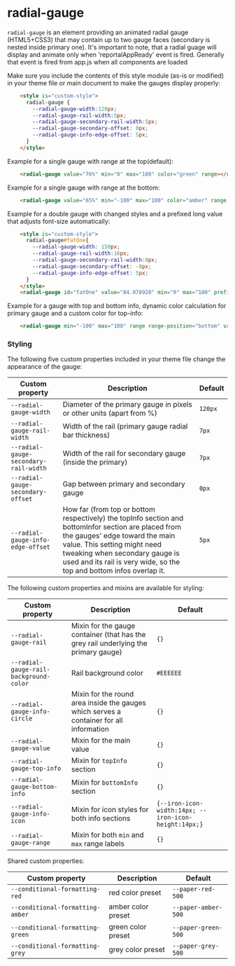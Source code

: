 # radial-gauge

`radial-gauge` is an element providing an animated radial gauge (HTML5+CSS3) that may contain up to two gauge faces (secondary is nested inside primary one).
It's important to note, that a radial guage will display and animate only when 'reportalAppReady' event is fired. Generally that event is fired from app.js when all components are loaded

Make sure you include the contents of this style module (as-is or modified) in your theme file or main document to make the gauges display properly:

```html
    <style is="custom-style">
      radial-gauge {
        --radial-gauge-width:120px;
        --radial-gauge-rail-width:5px;
        --radial-gauge-secondary-rail-width:5px;
        --radial-gauge-secondary-offset: 0px;
        --radial-gauge-info-edge-offset: 5px;
      }
    </style>
```
Example for a single gauge with range at the top(default):
```html
    <radial-gauge value="76%" min="0" max="100" color="green" range></radial-gauge>
```
Example for a single gauge with range at the bottom:
```html
    <radial-gauge value="65%" min="-100" max="100" color="amber" range range-position="bottom"></radial-gauge>
```
Example for a double gauge with changed styles and a prefixed long value that adjusts font-size automatically:
```html
    <style is="custom-style">
      radial-gauge#fatOne{
        --radial-gauge-width: 150px;
        --radial-gauge-rail-width:16px;
        --radial-gauge-secondary-rail-width:8px;
        --radial-gauge-secondary-offset: -8px;
        --radial-gauge-info-edge-offset: 5px;
      }
    </style>
    <radial-gauge id="fatOne" value="84.078928" min="0" max="100" prefix="$" color="green" secondary-value="45" secondary-color="red"></radial-gauge>
```
Example for a gauge with top and bottom info, dynamic color calculation for primary gauge and a custom color for top-info:
```html
    <radial-gauge min="-100" max="100" range range-position="bottom" value="95" color="this.value<=69?'red':(this.value>=90?'green':'amber')" secondary-value="15" secondary-color="red" top-info="-44% " top-info-icon="undo" custom-top-info-color="#03A9F4" bottom-info="20%" bottom-info-icon="trending-up" bottom-info-color="grey"></radial-gauge>
```
### Styling

The following five custom properties included in your theme file change the appearance of the gauge:

Custom property | Description | Default
----------------|-------------|----------
`--radial-gauge-width` | Diameter of the primary gauge in pixels or other units (apart from %) | `120px`
`--radial-gauge-rail-width` | Width of the rail (primary gauge radial bar thickness) | `7px`
`--radial-gauge-secondary-rail-width` | Width of the rail for secondary gauge (inside the primary) | `7px`
`--radial-gauge-secondary-offset` | Gap between primary and secondary gauge  | `0px`
`--radial-gauge-info-edge-offset` | How far (from top or bottom respectively) the topInfo section and bottomInfor section are placed from the gauges' edge toward the main value. This setting might need tweaking when secondary gauge is used and its rail is very wide, so the top and bottom infos overlap it. | `5px`

The following custom properties and mixins are available for styling:

Custom property | Description | Default
----------------|-------------|----------
`--radial-gauge-rail` | Mixin for the gauge container (that has the grey rail underlying the primary gauge) | `{}`
`--radial-gauge-rail-background-color` | Rail background color | `#EEEEEE`
`--radial-gauge-info-circle` | Mixin for the round area inside the gauges which serves a container for all information | `{}`
`--radial-gauge-value` | Mixin for the main value | `{}`
`--radial-gauge-top-info` | Mixin for `topInfo` section | `{}`
`--radial-gauge-bottom-info` | Mixin for `bottomInfo` section | `{}`
`--radial-gauge-info-icon` | Mixin for icon styles for both info sections | `{--iron-icon-width:14px; --iron-icon-height:14px;}`
`--radial-gauge-range` | Mixin for both `min` and `max` range labels | `{}`

Shared custom properties:

Custom property | Description | Default
----------------|-------------|----------
`--conditional-formatting-red` | red color preset | `--paper-red-500`
`--conditional-formatting-amber` | amber color preset | `--paper-amber-500`
`--conditional-formatting-green` | green color preset | `--paper-green-500`
`--conditional-formatting-grey` | grey color preset | `--paper-grey-500`
